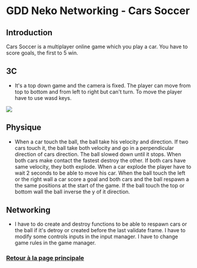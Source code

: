 # GDD Neko Networking - Cars Soccer 

## Introduction
 Cars Soccer is a multiplayer online game which you play a car.
 You have to score goals, the first to 5 win.
 
## 3C
* It's a top down game and the camera is fixed.
The player can move from top to bottom and from left to right but can't turn.
To move the player have to use wasd keys.

![](https://worgaros.github.io/Images/game.PNG)


## Physique
* When a car touch the ball, the ball take his velocity and direction.
If two cars touch it, the ball take both velocity and go in a perpendicular direction of cars direction.
The ball slowed down until it stops.
When both cars make contact the fastest destroy the other.
If both cars have same velocity, they both explode.
When a car explode the player have to wait 2 seconds to be able to move his car.
When the ball touch the left or the right wall a car score a goal and both cars and the ball respawn a the same positions at the start of the game.
If the ball touch the top or bottom wall the ball inverse the y of it direction.

## Networking
* I have to do create and destroy functions to be able to respawn cars or the ball if it's detroy or created before the last validate frame.
I have to modify some controls inputs in the input manager.
I have to change game rules in the game manager.


### [Retour à la page principale](https://worgaros.github.io/)